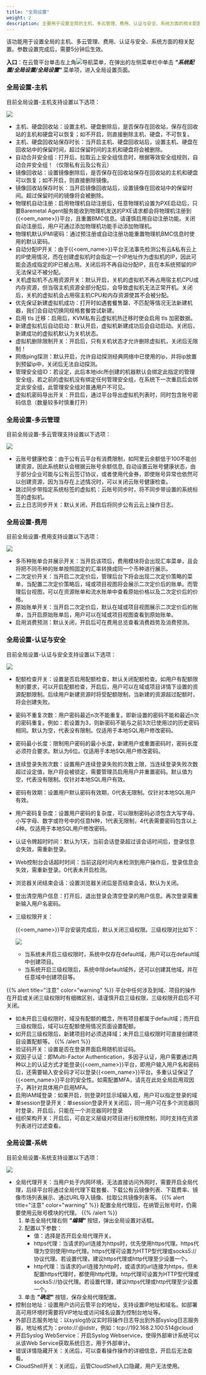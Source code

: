```yaml
---
title: "全局设置"
weight: 2
description: 主要用于设置全局的主机、多云管理、费用、认证与安全、系统方面的相关配置。
---
```


该功能用于设置全局的主机、多云管理、费用、认证与安全、系统方面的相关配置。参数设置完成后，需要5分钟后生效。

**入口**：在云管平台单击左上角![](../../../images/intro/nav.png)导航菜单，在弹出的左侧菜单栏中单击 **_"系统配置/全局设置/全局设置"_** 菜单项，进入全局设置页面。

### 全局设置-主机

目前全局设置-主机支持设置以下选项：

![](../../../images/system/globalsetting1.png)

- 主机、硬盘回收站：设置主机、硬盘删除后，是否保存在回收站，保存在回收站的主机和硬盘可以恢复；如不开启，则直接删除主机、硬盘，不可恢复。
- 主机、硬盘回收站保存时长：当开启主机、硬盘回收站后，设置主机、硬盘在回收站中的保留时间，超过保留时间的主机和硬盘将会被删除。
- 自动合并安全组：打开后，拉取云上安全组信息时，根据等效安全组规则，自动合并安全组！（仅限私有云及公有云）
- 镜像回收站：设置镜像删除后，是否保存在回收站保存在回收站的主机和硬盘可以恢复；如不开启，则直接删除镜像。
- 镜像回收站保存时长：当开启镜像回收站后，设置镜像在回收站中的保留时间。超过保留时间的镜像将会被删除。
- 物理机自动注册：启用物理机自动注册后，任意物理机设置为PXE启动后，只要Baremetal Agent服务能收到物理机发送的PXE请求都会将物理机注册到{{<oem_name>}}平台，且重置BMC信息。请谨慎启用自动注册功能。关闭自动注册后，用户可通过添加物理机功能手动添加物理机。
- 物理机默认IPMI密码：通过预注册或自动注册功能重置物理机BMC信息时使用的默认密码。
- 自动分配IP开关：由于{{<oem_name>}}平台无法事先检测公有云&私有云上的IP使用情况，而在创建虚拟机时会指定一个IP地址作为虚拟机的IP，因此可能会造成指定的IP已被占用。关闭后将不再自动分配IP，且在本系统预留的IP无法保证不被分配。
- 关机虚拟机不占用资源开关：默认开启，关机的虚拟机不再占用宿主机CPU或内存资源，但当宿主机资源全部分配后，会导致虚拟机无法正常开机。关闭后，关机的虚拟机会占用宿主机CPU和内存资源使其不会被分配。
- 优先保证新建虚拟机成功：打开时如遇套餐售罄、不匹配等情况无法新建机器，我们会自动切换同规格套餐尝试新建。
- 启用 tls 迁移：启用后，KVM私有云虚拟机热迁移时使会启用 tls 加密数据。
- 新建虚拟机后自动启动：默认开启，虚拟机新建成功后会自动启动。关闭后，新建成功的虚拟机默认为关机状态。
- 虚拟机删除限制开关：开启后，只有关机状态才允许删除虚拟机，关闭后无限制！
- 网络ping探测：默认开启，允许自动探测经典网络中已使用的ip，并将ip放置到预留ip中，关闭后无法自动探测。
- 管理安全组ID：若设定，此后本地idc所创建的机器默认会绑定此指定的管理安全组，若之前的虚拟机没有绑定任何管理安全组，在系统下一次重启后会绑定此安全组，此管理安全组对普通用户不可见。
- 虚拟机密码导出开关：开启后，通过平台导出虚拟机列表时，同时包含账号密码信息（数量较多时慎重打开）

### 全局设置-多云管理

目前全局设置-多云管理支持设置以下选项：

![](../../../images/system/globalsetting2.png)

- 云账号健康检查：由于公有云平台有消费限制，如阿里云余额低于100不能创建资源，因此系统默认会根据云账号余额信息, 自动设置云账号健康状态，由于部分企业可能与公有云签订协议，或者使用代金券，即使账号异常也依然可以创建资源，因为当存在上述情况时，可以关闭云账号健康检查。
- 跳过同步带指定系统标签的虚拟机：云账号同步时，将不同步带设置的系统标签的虚拟机。
- 云上日志同步开关：默认关闭，开启后将同步公有云云上操作日志。

### 全局设置-费用

目前全局设置-费用支持设置以下选项：

![](../../../images/system/globalsetting3.png)

- 多币种账单合并展示开关：当开启该项后，费用模块将会出现汇率菜单，且会将把不同币种的账单按照固定的汇率转换成同一个币种进行展示。
- 二次定价开关：当开启二次定价后，管理后台下将会出现二次定价策略的菜单，当配置二次定价策略后，域或项目视图将会展示二次定价后的账单。而管理后台视图，可以在资源账单和流水账单中查看原始价格以及二次定价后的价格。
- 原始账单开关：当开启二次定价后，默认在域或项目视图展示二次定价后的账单，当开启原始账单后，用户可以在域或项目视图查看到原始账单。
- 启用消费预测：默认关闭，开启后可在费用总览查看消费趋势及消费预测。

### 全局设置-认证与安全

目前全局设置-认证与安全支持设置以下选项：

![](../../../images/system/globalsetting4.png)

- 配额检查开关：设置是否启用配额检查，默认关闭配额检查。如用户有配额限制的要求，可以开启配额检查，开启后，用户可以在域或项目详情下设置的资源配额限制。后续用户新建资源时将受配额限制，当新建的资源超过配额时，将会创建失败。
- 密码不重复次数：用户密码最近n次不能重复。即新设置的密码不能和最近n次的密码重复。例如：若设置为3，则新密码不能与之前3次已使用过的历史密码相同。默认为空，代表没有限制。仅适用于本地SQL用户修改密码。
- 密码最小长度：限制用户密码的最小长度，新建用户或重置密码时，密码长度必须符合要求。默认为6位。仅适用于本地SQL用户修改密码。
- 连续登录失败次数：设置用户连续登录失败的次数上限，当连续登录失败次数超过设定值，账户将会被锁定，需要管理员启用用户并重置密码。默认值为空，代表没有限制。仅针对本地SQL用户有效。
- 密码有效期：设置用户默认密码有效期，0代表无限制。仅针对本地SQL用户有效。
- 用户密码复杂度：设置用户密码的复杂度，可以限制密码必须包含大写字母、小写字母、数字或符号中的任意N种，1代表无限制，4代表需要密码包含以上4种。仅适用于本地SQL用户修改密码。
- 认证令牌超时时间：默认为1天，当前会话登录超过该会话时间后，登录信息会失效，需重新登录。
- Web控制台会话超时时间：当前这段时间内未检测到用户操作后，登录信息会失效，需重新登录。0代表未开启检测。
- 浏览器关闭结束会话：设置浏览器关闭后是否结束会话，默认为关闭。
- 登出清空用户信息：打开后，退出登录会清空登录的用户信息。再次登录需重新输入用户名密码。
- 三级权限开关： 

    {{<oem_name>}}平台安装完成后，默认关闭三级权限。三级权限对比如下：

    ![](../../../images/intro/permission.png)

    - 当系统未开启三级权限时，系统中仅存在default域，用户可以在default域中创建项目。
    - 当系统开启三级权限后，系统中除default域外，还可以创建其他域，并在任意域中创建项目等。

{{% alert title="注意" color="warning" %}}
平台中任何涉及到域、项目的操作在开启或关闭三级权限时有细微区别，请谨慎开启三级权限，三级权限开启后不可关闭。

- 如未开启三级权限时，域没有配额的概念，所有项目都属于default域；而开启三级权限后，域可以在配额使用情况页面设置配额。
- 如开启三级权限后，新建项目时必须选择域；未开启三级权限时可直接创建项目设置配额等。
{{% /alert %}}
- 验证码开关：设置是否在登录界面启用随机验证码。
- 双因子认证：即Multi-Factor Authentication，多因子认证，用户需要通过两种以上的认证方式才能登录{{<oem_name>}}平台，即用户输入用户名和密码后，还需要输入安全码才可以登录{{<oem_name>}}平台。多重认证保证了{{<oem_name>}}平台的安全性。如需配置MFA，请先在此处全局启用双因子，再针对具体用户启用MFA。
- 启用IAM域登录：如果开启，则登录时显示域输入框，用户可以指定登录的域
- 单session登录开关：单session登录开关关闭后，同一用户可在多个浏览器同时登录，开启后，只能在一个浏览器同时登录
- 组织架构开关：开启后，可自定义层级对项目进行权限控制，同时支持在资源列表进行过滤查看。

### 全局设置-系统

目前全局设置-系统支持设置以下选项：

![](../../../images/system/globalsetting5.png)

- 全局代理开关：当用户处于内网环境，无法直接访问外网时，需要开启全局代理，后续平台将通过全局代理下载套餐、下载公有云镜像列表、下载费率、镜像市场列表展示、通过URL导入镜像、拉取公共镜像列表等。
{{% alert title="注意" color="warning" %}}
配置全局代理后，在纳管云账号时，仍需要使用云账号模块的代理。
{{% /alert %}}
    1. 单击全局代理右侧 **_"编辑"_** 按钮，弹出全局设置对话框。
    2. 配置以下参数：
        - 值：选择是否开启全局代理开关。
        - https代理：当请求的url连接为https时，优先使用https代理。https代理为空则使用http代理。https代理可设置为HTTP型代理或socks5://协议代理。若设置代理，建议https代理或http代理至少设置一个。
        - http代理：当请求的url连接为http时，或请求的url连接为https，但未配置https代理时，都使用http代理。http代理可设置为HTTP型代理或socks5://协议代理。若设置代理，建议https代理或http代理至少设置一个。
    3. 单击 **_"确定"_** 按钮，保存全局代理配置。
- 控制台地址：设置用户访问云管平台的地址，支持设置IP地址和域名。如部署高可用环境时需要将VIP地址或访问域名设置为控制台地址等。
- 外部日志服务地址：以syslog协议实时将操作日志导出到外部syslog日志服务器，地址格式为：proto://<ip>:<port>@idstr，例如：tcp://192.168.2.100:514@cloud
- 开启Syslog WebService：开启Syslog Webservice，使得外部审计系统可以从该Web Service获取系统日志，用于外部审计。
- 错误详情隐藏开关：关闭后，可以查看操作操作的详细信息，开启后无法查看。
- CloudShell开关：关闭后，云管CloudShell入口隐藏，用户无法使用。
